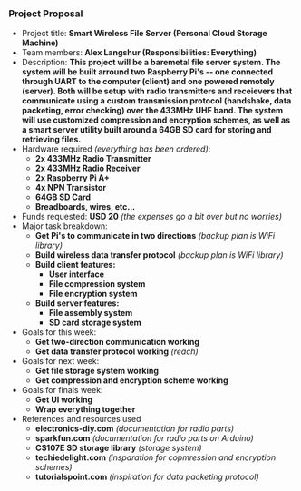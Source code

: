 ### Project Proposal

* Project title: **Smart Wireless File Server (Personal Cloud Storage Machine)**
* Team members: **Alex Langshur (Responsibilities: Everything)**
* Description: **This project will be a baremetal file server system. The system will be built arround two Raspberry Pi's -- one connected through UART to the computer (client) and one powered remotely (server). Both will be setup with radio transmitters and receievers that communicate using a custom transmission protocol (handshake, data packeting, error checking) over the 433MHz UHF band. The system will use customized compression and encryption schemes, as well as a smart server utility built around a 64GB SD card for storing and retrieving files.**
* Hardware required *(everything has been ordered)*:
  - **2x 433MHz Radio Transmitter**
  - **2x 433MHz Radio Receiver**
  - **2x Raspberry Pi A+**
  - **4x NPN Transistor**
  - **64GB SD Card**
  - **Breadboards, wires, etc...**
* Funds requested: **USD 20** *(the expenses go a bit over but no worries)*
* Major task breakdown:
  - **Get Pi's to communicate in two directions** *(backup plan is WiFi library)*
  - **Build wireless data transfer protocol** *(backup plan is WiFi library)*
  - **Build client features:**
    - **User interface**
    - **File compression system**
    - **File encryption system**
  - **Build server features:**
    - **File assembly system**
    - **SD card storage system**
* Goals for this week:
  - **Get two-direction communication working**
  - **Get data transfer protocol working** *(reach)*
* Goals for next week:
  - **Get file storage system working**
  - **Get compression and encryption scheme working**
* Goals for finals week:
  - **Get UI working**
  - **Wrap everything together**
* References and resources used
  - **electronics-diy.com** *(documentation for radio parts)*
  - **sparkfun.com** *(documentation for radio parts on Arduino)*
  - **CS107E SD storage library** *(storage system)*
  - **techiedelight.com** *(insparation for copmression and encryption schemes)*
  - **tutorialspoint.com** *(inspiration for data packeting protocol)*
